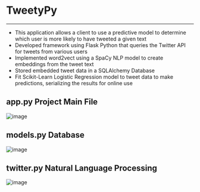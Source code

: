 # TweetyPy
_____________________________________________________________________________________________________________________________________________

*   This application allows a client to use a predictive model to determine which user is more likely to have tweeted a given text
*   Developed framework using Flask Python that queries the Twitter API for tweets from various users
*   Implemented word2vect using a SpaCy NLP model to create embeddings from the tweet text
*   Stored embedded tweet data in a SQLAlchemy Database
*   Fit  Scikit-Learn Logistic Regression model to tweet data to make predictions,  serializing the results for online use 

## app.py Project Main File
![image](https://user-images.githubusercontent.com/59450769/183061976-defb9665-c756-4cde-aa02-180276b8549f.png)

## models.py Database
![image](https://user-images.githubusercontent.com/59450769/183061481-a4bf2575-19cc-4574-a949-5b5b39847929.png)

## twitter.py Natural Language Processing
![image](https://user-images.githubusercontent.com/59450769/183061798-037c9198-cc9e-4b36-b102-caf37e05bfef.png)


